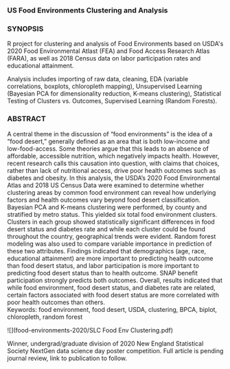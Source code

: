 ### US Food Environments Clustering and Analysis

### SYNOPSIS
R project for clustering and analysis of Food Environments based on USDA's 2020 Food Environmental Atlast (FEA) and Food Access Research Atlas (FARA), as well as 2018 Census data on labor participation rates and educational attainment.

Analysis includes importing of raw data, cleaning, EDA (variable correlations, boxplots, chloropleth mapping), Unsupervised Learning (Bayesian PCA for dimensionality reduction, K-means clustering), Statistical Testing of Clusters vs. Outcomes, Supervised Learning (Random Forests).

### ABSTRACT
A central theme in the discussion of “food environments” is the idea of a “food desert,” generally defined as an area that is both low-income and low-food-access. Some theories argue that this leads to an absence of affordable, accessible nutrition, which negatively impacts health. However, recent research calls this causation into question, with claims that choices, rather than lack of nutritional access, drive poor health outcomes such as diabetes and obesity.  In this analysis, the USDA’s 2020 Food Environmental Atlas and 2018 US Census Data were examined to determine whether clustering areas by common food environment can reveal how underlying factors and health outcomes vary beyond food desert classification.  Bayesian PCA and K-means clustering were performed, by county and stratified by metro status. This yielded six total food environment clusters.  Clusters in each group showed statistically significant differences in food desert status and diabetes rate and while each cluster could be found throughout the country, geographical trends were evident.  Random forest modeling was also used to compare variable importance in prediction of these two attributes.  Findings indicated that demographics (age, race, educational attainment) are more important to predicting health outcome than food desert status, and labor participation is more important to predicting food desert status than to health outcome. SNAP benefit participation strongly predicts both outcomes.  Overall, results indicated that while food environment, food desert status, and diabetes rate are related, certain factors associated with food desert status are more correlated with poor health outcomes than others.  
Keywords: food environment, food desert, USDA, clustering, BPCA, biplot, chloropleth, random forest


![](food-environments-2020/SLC Food Env Clustering.pdf)

Winner, undergrad/graduate division of 2020 New England Statistical Society NextGen data science day poster competition.
Full article is pending journal review, link to publication to follow.
